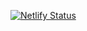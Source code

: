 [![Netlify Status](https://api.netlify.com/api/v1/badges/36c9c7b3-bcdd-4757-97ad-2a8ca898096b/deploy-status)](https://app.netlify.com/sites/clement-cardot/deploys)